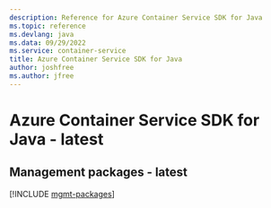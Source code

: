 ```yaml
---
description: Reference for Azure Container Service SDK for Java
ms.topic: reference
ms.devlang: java
ms.data: 09/29/2022
ms.service: container-service
title: Azure Container Service SDK for Java
author: joshfree
ms.author: jfree
---
```

# Azure Container Service SDK for Java - latest

## Management packages - latest
[!INCLUDE [mgmt-packages](container-service-mgmt-index.md)]